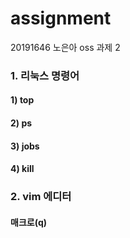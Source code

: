 # assignment
20191646 노은아 oss 과제 2

### 1. 리눅스 명령어

#### 1) top

#### 2) ps

#### 3) jobs

#### 4) kill


### 2. vim 에디터

#### 매크로(q)
